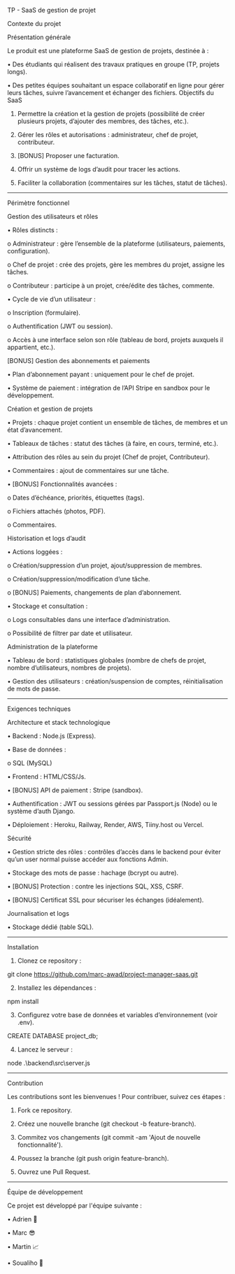 TP - SaaS de gestion de projet

Contexte du projet


Présentation générale

Le produit est une plateforme SaaS de gestion de projets, destinée à : 

•	Des étudiants qui réalisent des travaux pratiques en groupe (TP, projets longs).

•	Des petites équipes souhaitant un espace collaboratif en ligne pour gérer leurs tâches, suivre l’avancement et échanger des fichiers.
Objectifs du SaaS

1.	Permettre la création et la gestion de projets (possibilité de créer plusieurs projets, d’ajouter des membres, des tâches, etc.).

2.	Gérer les rôles et autorisations : administrateur, chef de projet, contributeur.

3.	[BONUS] Proposer une facturation.

4.	Offrir un système de logs d’audit pour tracer les actions.

5.	Faciliter la collaboration (commentaires sur les tâches, statut de tâches).

________________________________________

Périmètre fonctionnel

Gestion des utilisateurs et rôles

•	Rôles distincts :

o	Administrateur : gère l’ensemble de la plateforme (utilisateurs, paiements, configuration).

o	Chef de projet : crée des projets, gère les membres du projet, assigne les tâches.

o	Contributeur : participe à un projet, crée/édite des tâches, commente.

•	Cycle de vie d’un utilisateur :

o	Inscription (formulaire).

o	Authentification (JWT ou session).

o	Accès à une interface selon son rôle (tableau de bord, projets auxquels il appartient, etc.).

[BONUS] Gestion des abonnements et paiements

•	Plan d’abonnement payant : uniquement pour le chef de projet.

•	Système de paiement : intégration de l’API Stripe en sandbox pour le développement.

Création et gestion de projets

•	Projets : chaque projet contient un ensemble de tâches, de membres et un état d’avancement.

•	Tableaux de tâches : statut des tâches (à faire, en cours, terminé, etc.).

•	Attribution des rôles au sein du projet (Chef de projet, Contributeur).

•	Commentaires : ajout de commentaires sur une tâche.

•	[BONUS] Fonctionnalités avancées :

o	Dates d’échéance, priorités, étiquettes (tags).

o	Fichiers attachés (photos, PDF).

o	Commentaires.

Historisation et logs d’audit

•	Actions loggées :

o	Création/suppression d’un projet, ajout/suppression de membres.

o	Création/suppression/modification d’une tâche.

o	[BONUS] Paiements, changements de plan d’abonnement.

•	Stockage et consultation :

o	Logs consultables dans une interface d’administration.

o	Possibilité de filtrer par date et utilisateur.

Administration de la plateforme

•	Tableau de bord : statistiques globales (nombre de chefs de projet, nombre d’utilisateurs, nombres de projets).

•	Gestion des utilisateurs : création/suspension de comptes, réinitialisation de mots de passe.

________________________________________

Exigences techniques

Architecture et stack technologique

•	Backend : Node.js (Express).

•	Base de données :

o	SQL (MySQL)

•	Frontend : HTML/CSS/Js.

•	[BONUS] API de paiement : Stripe (sandbox).

•	Authentification : JWT ou sessions gérées par Passport.js (Node) ou le système d’auth Django.

•	Déploiement : Heroku, Railway, Render, AWS, Tiiny.host ou Vercel.

Sécurité

•	Gestion stricte des rôles : contrôles d’accès dans le backend pour éviter qu’un user normal puisse accéder aux fonctions Admin.

•	Stockage des mots de passe : hachage (bcrypt ou autre).

•	[BONUS] Protection : contre les injections SQL, XSS, CSRF.

•	[BONUS] Certificat SSL pour sécuriser les échanges (idéalement).

Journalisation et logs

•	Stockage dédié (table SQL).

________________________________________

Installation

1.	Clonez ce repository :

git clone https://github.com/marc-awad/project-manager-saas.git

2.	Installez les dépendances :

npm install

3.	Configurez votre base de données et variables d’environnement (voir .env).

CREATE DATABASE project_db;

4.	Lancez le serveur :

node .\backend\src\server.js

________________________________________

Contribution

Les contributions sont les bienvenues ! Pour contribuer, suivez ces étapes :

1.	Fork ce repository.

2.	Créez une nouvelle branche (git checkout -b feature-branch).

3.	Commitez vos changements (git commit -am 'Ajout de nouvelle fonctionnalité').

4.	Poussez la branche (git push origin feature-branch).

5.	Ouvrez une Pull Request.

________________________________________

Équipe de développement

Ce projet est développé par l'équipe suivante :

•	Adrien 📏

•	Marc 😎

•	Martin 📈

•	Soualiho 🏀

